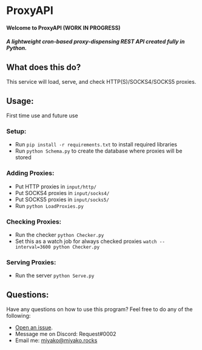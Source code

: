 # ProxyAPI
#### Welcome to ProxyAPI (WORK IN PROGRESS)
##### A lightweight cron-based proxy-dispensing REST API created fully in Python.

## What does this do?
This service will load, serve, and check HTTP(S)/SOCKS4/SOCKS5 proxies.
## Usage:
First time use and future use
### Setup:
  - Run ``pip install -r requirements.txt`` to install required libraries
  - Run ``python Schema.py`` to create the database where proxies will be stored
### Adding Proxies:
  - Put HTTP proxies in `input/http/`
  - Put SOCKS4 proxies in `input/socks4/`
  - Put SOCKS5 proxies in `input/socks5/`
  - Run `python LoadProxies.py`
### Checking Proxies:
  - Run the checker ``python Checker.py``
  - Set this as a watch job for always checked proxies `watch --interval=3600 python Checker.py`
### Serving Proxies:
  - Run the server ``python Serve.py``

## Questions:
Have any questions on how to use this program? Feel free to do any of the following:
  - [Open an issue](https://github.com/MiyakoYakota/ProxyAPI/issues/new).
  - Message me on Discord: Request#0002
  - Email me: <miyako@miyako.rocks>
